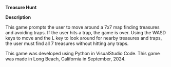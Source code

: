 **Treasure Hunt**

**Description**

This game prompts the user to move around a 7x7 map finding treasures and avoiding traps. If the user hits a trap, the game is over. Using the WASD keys to move and the L key to look around for nearby treasures and traps, the user must find all 7 treasures without hitting any traps.

This game was developed using Python in VisualStudio Code. This game was made in Long Beach, California in September, 2024.

